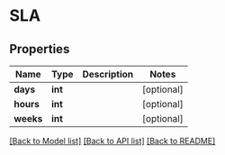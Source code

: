 # SLA

## Properties
Name | Type | Description | Notes
------------ | ------------- | ------------- | -------------
**days** | **int** |  | [optional] 
**hours** | **int** |  | [optional] 
**weeks** | **int** |  | [optional] 

[[Back to Model list]](README.md#documentation-for-models) [[Back to API list]](README.md#documentation-for-api-endpoints) [[Back to README]](README.md)


